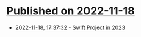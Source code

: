 # [Published on 2022-11-18](index.md)

* [2022-11-18, 17:37:32](https://news.ycombinator.com/item?id=33658376) - [Swift Project in 2023](https://www.swift.org/blog/focus-areas-2023/)
